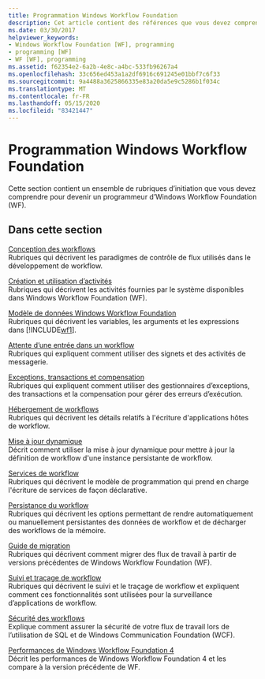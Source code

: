 ```yaml
---
title: Programmation Windows Workflow Foundation
description: Cet article contient des références que vous devez comprendre pour devenir un programmeur compétent Windows Workflow Foundation.
ms.date: 03/30/2017
helpviewer_keywords:
- Windows Workflow Foundation [WF], programming
- programming [WF]
- WF [WF], programming
ms.assetid: f62354e2-6a2b-4e8c-a4bc-533fb96267a4
ms.openlocfilehash: 33c656ed453a1a2df6916c691245e01bbf7c6f33
ms.sourcegitcommit: 9a4488a3625866335e83a20da5e9c5286b1f034c
ms.translationtype: MT
ms.contentlocale: fr-FR
ms.lasthandoff: 05/15/2020
ms.locfileid: "83421447"
---
```

# <a name="windows-workflow-foundation-programming"></a>Programmation Windows Workflow Foundation
Cette section contient un ensemble de rubriques d’initiation que vous devez comprendre pour devenir un programmeur d’Windows Workflow Foundation (WF).  
  
## <a name="in-this-section"></a>Dans cette section  
 [Conception des workflows](designing-workflows.md)  
 Rubriques qui décrivent les paradigmes de contrôle de flux utilisés dans le développement de workflow.  
  
 [Création et utilisation d’activités](using-and-creating-activities.md)  
 Rubriques qui décrivent les activités fournies par le système disponibles dans Windows Workflow Foundation (WF).  
  
 [Modèle de données Windows Workflow Foundation](data-model.md)  
 Rubriques qui décrivent les variables, les arguments et les expressions dans [!INCLUDE[wf1](../../../includes/wf1-md.md)].  
  
 [Attente d’une entrée dans un workflow](waiting-for-input-in-a-workflow.md)  
 Rubriques qui expliquent comment utiliser des signets et des activités de messagerie.  
  
 [Exceptions, transactions et compensation](exceptions-transactions-and-compensation.md)  
 Rubriques qui expliquent comment utiliser des gestionnaires d’exceptions, des transactions et la compensation pour gérer des erreurs d’exécution.  
  
 [Hébergement de workflows](hosting-workflows.md)  
 Rubriques qui décrivent les détails relatifs à l'écriture d'applications hôtes de workflow.  
  
 [Mise à jour dynamique](dynamic-update.md)  
 Décrit comment utiliser la mise à jour dynamique pour mettre à jour la définition de workflow d'une instance persistante de workflow.  
  
 [Services de workflow](../wcf/feature-details/workflow-services.md)  
 Rubriques qui décrivent le modèle de programmation qui prend en charge l'écriture de services de façon déclarative.  
  
 [Persistance du workflow](workflow-persistence.md)  
 Rubriques qui décrivent les options permettant de rendre automatiquement ou manuellement persistantes des données de workflow et de décharger des workflows de la mémoire.  
  
 [Guide de migration](migration-guidance.md)  
 Rubriques qui décrivent comment migrer des flux de travail à partir de versions précédentes de Windows Workflow Foundation (WF).  
  
 [Suivi et traçage de workflow](workflow-tracking-and-tracing.md)  
 Rubriques qui décrivent le suivi et le traçage de workflow et expliquent comment ces fonctionnalités sont utilisées pour la surveillance d’applications de workflow.  
  
 [Sécurité des workflows](workflow-security.md)  
 Explique comment assurer la sécurité de votre flux de travail lors de l’utilisation de SQL et de Windows Communication Foundation (WCF).  
  
 [Performances de Windows Workflow Foundation 4](performance.md)  
 Décrit les performances de Windows Workflow Foundation 4 et les compare à la version précédente de WF.
